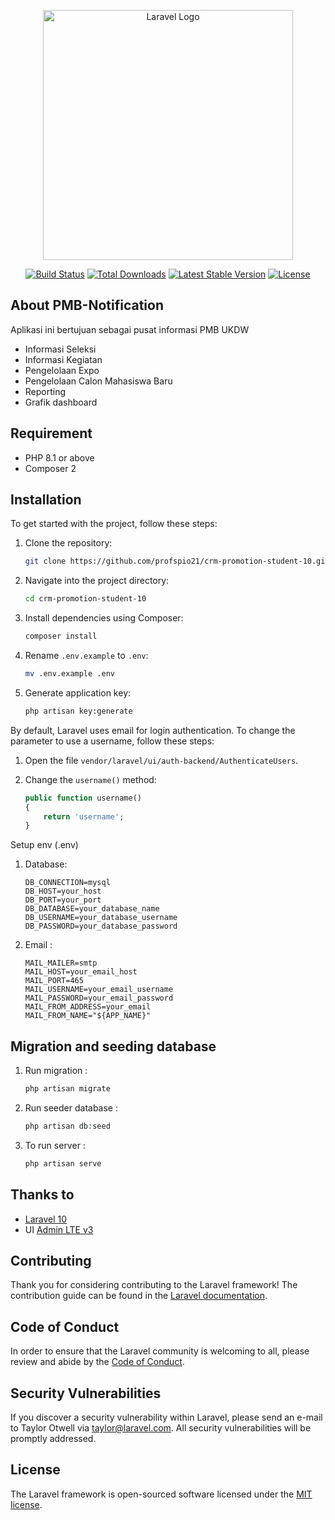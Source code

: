 <p align="center"><a href="https://laravel.com" target="_blank"><img src="https://raw.githubusercontent.com/laravel/art/master/logo-lockup/5%20SVG/2%20CMYK/1%20Full%20Color/laravel-logolockup-cmyk-red.svg" width="400" alt="Laravel Logo"></a></p>

<p align="center">
<a href="https://github.com/laravel/framework/actions"><img src="https://github.com/laravel/framework/workflows/tests/badge.svg" alt="Build Status"></a>
<a href="https://packagist.org/packages/laravel/framework"><img src="https://img.shields.io/packagist/dt/laravel/framework" alt="Total Downloads"></a>
<a href="https://packagist.org/packages/laravel/framework"><img src="https://img.shields.io/packagist/v/laravel/framework" alt="Latest Stable Version"></a>
<a href="https://packagist.org/packages/laravel/framework"><img src="https://img.shields.io/packagist/l/laravel/framework" alt="License"></a>
</p>

## About PMB-Notification

Aplikasi ini bertujuan sebagai pusat informasi PMB UKDW

- Informasi Seleksi
- Informasi Kegiatan
- Pengelolaan Expo
- Pengelolaan Calon Mahasiswa Baru
- Reporting
- Grafik dashboard

## Requirement
- PHP 8.1 or above
- Composer 2

## Installation

To get started with the project, follow these steps:

1. Clone the repository:

    ```sh
    git clone https://github.com/profspio21/crm-promotion-student-10.git
    ```

2. Navigate into the project directory:

    ```sh
    cd crm-promotion-student-10
    ```

3. Install dependencies using Composer:

    ```sh
    composer install
    ```

4. Rename `.env.example` to `.env`:

    ```sh
    mv .env.example .env
    ```

5. Generate application key:

    ```sh
    php artisan key:generate
    ```

By default, Laravel uses email for login authentication. To change the parameter to use a username, follow these steps:

1. Open the file `vendor/laravel/ui/auth-backend/AuthenticateUsers`.

2. Change the `username()` method:

    ```php
    public function username()
    {
        return 'username';
    }
    ```

Setup env (.env)

1. Database:

    ```env
    DB_CONNECTION=mysql
    DB_HOST=your_host
    DB_PORT=your_port
    DB_DATABASE=your_database_name
    DB_USERNAME=your_database_username
    DB_PASSWORD=your_database_password
    ```
    
2. Email :

    ```env
    MAIL_MAILER=smtp
    MAIL_HOST=your_email_host
    MAIL_PORT=465
    MAIL_USERNAME=your_email_username
    MAIL_PASSWORD=your_email_password
    MAIL_FROM_ADDRESS=your_email
    MAIL_FROM_NAME="${APP_NAME}"
    ```

## Migration and seeding database

1. Run migration :

    ```php
    php artisan migrate
    ```

2. Run seeder database :

    ```php
    php artisan db:seed
    ```

3. To run server :

    ```php
    php artisan serve
    ```

## Thanks to
- [Laravel 10](https://laravel.com/docs/11.x)
- UI [Admin LTE v3](https://adminlte.io/docs/3.0/index.html)
    
## Contributing

Thank you for considering contributing to the Laravel framework! The contribution guide can be found in the [Laravel documentation](https://laravel.com/docs/contributions).

## Code of Conduct

In order to ensure that the Laravel community is welcoming to all, please review and abide by the [Code of Conduct](https://laravel.com/docs/contributions#code-of-conduct).

## Security Vulnerabilities

If you discover a security vulnerability within Laravel, please send an e-mail to Taylor Otwell via [taylor@laravel.com](mailto:taylor@laravel.com). All security vulnerabilities will be promptly addressed.

## License

The Laravel framework is open-sourced software licensed under the [MIT license](https://opensource.org/licenses/MIT).
